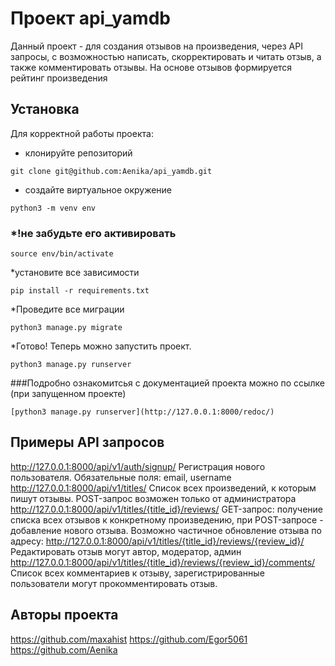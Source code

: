 # Проект api_yamdb
Данный проект - для создания отзывов на произведения, через API запросы, с возможностью написать, скорректировать и читать отзыв, а также комментировать отзывы. На основе отзывов формируется рейтинг произведения

## Установка
Для корректной работы проекта:
* клонируйте репозиторий
 ```
git clone git@github.com:Aenika/api_yamdb.git

```
* создайте виртуальное окружение
```
python3 -m venv env
```
### *!не забудьте его активировать
```
source env/bin/activate
```
*установите все зависимости
```
pip install -r requirements.txt
```
*Проведите все миграции
```
python3 manage.py migrate
```
*Готово! Теперь можно запустить проект.
```
python3 manage.py runserver
```

###Подробно ознакомитсья с документацией проекта можно по ссылке (при запущенном проекте)
```
[python3 manage.py runserver](http://127.0.0.1:8000/redoc/)
```
## Примеры API запросов

http://127.0.0.1:8000/api/v1/auth/signup/
Регистрация нового пользователя. Обязательные поля: email, username
http://127.0.0.1:8000/api/v1/titles/
Список всех произведений, к которым пишут отзывы. POST-запрос возможен только от администратора
http://127.0.0.1:8000/api/v1/titles/{title_id}/reviews/
GET-запрос: получение списка всех отзывов к конкретному произведению, при POST-запросе - добавление нового отзыва.
Возможно частичное обновление отзыва по адресу:
http://127.0.0.1:8000/api/v1/titles/{title_id}/reviews/{review_id}/
Редактировать отзыв могут автор, модератор, админ
http://127.0.0.1:8000/api/v1/titles/{title_id}/reviews/{review_id}/comments/
Список всех комментариев к отзыву, зарегистрированные пользователи могут прокомментировать отзыв.

## Авторы проекта
https://github.com/maxahist
https://github.com/Egor5061
https://github.com/Aenika
